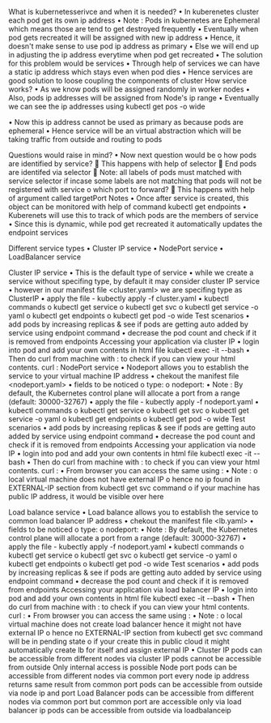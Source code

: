 What is kubernetesserivce and when it is needed?
•	In kuberenetes cluster each pod get its own ip address
•	Note : Pods in kubernetes are Ephemeral which means those are tend to get destroyed frequently
•	Eventually when pod gets recreated it will be assigned with new ip address
•	Hence, it doesn't make sense to use pod ip address as primary
•	Else we will end up in adjusting the ip address everytime when pod get recreated
•	The solution for this problem would be services
•	Through help of services we can have a static ip address which stays even when pod dies
•	Hence services are good solution to loose coupling the components of cluster
How service works?
•	As we know pods will be assigned randomly in worker nodes
•	Also, pods ip addresses will be assigned from Node's ip range
•	Eventually we can see the ip addresses using kubectl get pos -o wide
 
•	Now this ip address cannot be used as primary as because pods are ephemeral
•	Hence service will be an virtual abstraction which will be taking traffic from outside and routing to pods
 
Questions would raise in mind?
•	Now next question would be
o	how pods are identified by service?
	This happens with help of selector
	End pods are identifed via selector
	Note: all labels of pods must matched with service selector if incase some labels are not matching that pods will not be registered with service
o	which port to forward?
	This happens with help of argument called targetPort
Notes
•	Once after service is created, this object can be monitored with help of command kubectl get endpoints
•	Kuberenets will use this to track of which pods are the members of service
•	Since this is dynamic, while pod get recreated it automatically updates the endpoint services

Different service types
•	Cluster IP service
•	NodePort service
•	LoadBalancer service

Cluster IP service
•	This is the default type of service
•	while we create a service without specifing type, by default it may consider cluster IP service
•	however in our manifest file <cluster.yaml> we are specifing type as ClusterIP
•	apply the file - kubectly apply -f cluster.yaml
•	kubectl commands
o	kubectl get service
o	kubectl get svc
o	kubectl get service <service> -o yaml
o	kubectl get endpoints
o	kubectl get pod -o wide
Test scenarios
•	add pods by increasing replicas & see if pods are getting auto added by service using endpoint command
•	decrease the pod count and check if it is removed from endpoints
Accessing your application via cluster IP
•	login into pod and add your own contents in html file kubectl exec -it <pod-name> --bash
•	Then do curl from machine with : to check if you can view your html contents. curl <cluster-ip>:<port-number>
NodePort service
•	Nodeport allows you to establish the service to your virtual machine IP address
•	chekout the manifest file <nodeport.yaml>
•	fields to be noticed
o	type:
o	nodeport:
•	Note : By default, the Kubernetes control plane will allocate a port from a range (default: 30000-32767)
•	apply the file - kubectly apply -f nodeport.yaml
•	kubectl commands
o	kubectl get service
o	kubectl get svc
o	kubectl get service <service> -o yaml
o	kubectl get endpoints
o	kubectl get pod -o wide
Test scenarios
•	add pods by increasing replicas & see if pods are getting auto added by service using endpoint command
•	decrease the pod count and check if it is removed from endpoints
Accessing your application via node IP
•	login into pod and add your own contents in html file kubectl exec -it <pod-name> --bash
•	Then do curl from machine with : to check if you can view your html contents. curl <node-ip>:<port-number>
•	From browser you can access the same using :
•	Note :
o	local virtual machine does not have external IP
o	hence no ip found in EXTERNAL-IP section from kubectl get svc command
o	if your machine has public IP address, it would be visible over here

Load balance service
•	Load balance allows you to establish the service to common load balancer IP address
•	chekout the manifest file <lb.yaml>
•	fields to be noticed
o	type:
o	nodeport:
•	Note : By default, the Kubernetes control plane will allocate a port from a range (default: 30000-32767)
•	apply the file - kubectly apply -f nodeport.yaml
•	kubectl commands
o	kubectl get service
o	kubectl get svc
o	kubectl get service <service> -o yaml
o	kubectl get endpoints
o	kubectl get pod -o wide
Test scenarios
•	add pods by increasing replicas & see if pods are getting auto added by service using endpoint command
•	decrease the pod count and check if it is removed from endpoints
Accessing your application via load balancer IP
•	login into pod and add your own contents in html file kubectl exec -it <pod-name> --bash
•	Then do curl from machine with : to check if you can view your html contents. curl <lb-ip>:<port-number>
•	From browser you can access the same using :
•	Note :
o	local virtual machine does not create load balancer hence it might not have external IP
o	hence no EXTERNAL-IP section from kubectl get svc command will be in pending state
o	if your create this in public cloud it might automatically create lb for itself and assign external IP
•	Cluster IP
pods can be accessible from different nodes via cluster IP
pods cannot be accessible from outside
Only internal access is possible
Node port
pods can be accessible from different nodes via common port
every node ip address returns same result from common port
pods can be accessible from outside via node ip and port
Load Balancer
pods can be accessible from different nodes via common port
but common port are accessible only via load balancer ip
pods can be accessible from outside via loadbalanceip

